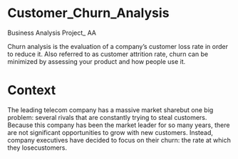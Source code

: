 # Customer_Churn_Analysis
 Business Analysis Project_ AA

Churn analysis is the evaluation of a company’s customer loss rate in order to reduce it. Also referred to as customer attrition rate, churn can be minimized by assessing your product and how people use it.

# Context
The leading telecom company has a massive market sharebut one big problem: several rivals that are constantly trying to steal customers.  Because this company has been the market leader for so many years, there are not significant opportunities to grow with new customers. Instead, company executives have decided to focus on their churn: the rate at which they losecustomers.
